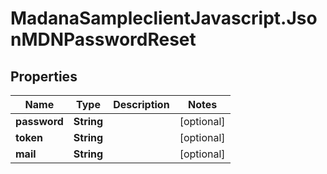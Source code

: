 # MadanaSampleclientJavascript.JsonMDNPasswordReset

## Properties

Name | Type | Description | Notes
------------ | ------------- | ------------- | -------------
**password** | **String** |  | [optional] 
**token** | **String** |  | [optional] 
**mail** | **String** |  | [optional] 


